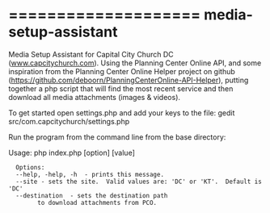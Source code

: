 ====================
media-setup-assistant
=====================

Media Setup Assistant for Capital City Church DC (www.capcitychurch.com).  Using the Planning Center Online API, and some inspiration from the Planning Center Online Helper project on github (https://github.com/deboorn/PlanningCenterOnline-API-Helper), putting together a php script that will find the most recent service and then download all media attachments (images &amp; videos).

To get started open settings.php and add your keys to the file:
      gedit src/com.capcitychurch/settings.php

Run the program from the command line from the base directory:

Usage:
      php index.php [option] [value]

      Options:    
      --help, -help, -h  - prints this message.
      --site - sets the site.  Valid values are: 'DC' or 'KT'.  Default is 'DC'
      --destination  - sets the destination path
            to download attachments from PCO.
  

